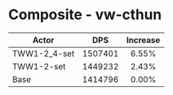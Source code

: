 # Composite - vw-cthun
| Actor | DPS | Increase |
|---|:---:|:---:|
|TWW1-2_4-set|1507401|6.55%|
|TWW1-2-set|1449232|2.43%|
|Base|1414796|0.00%|
